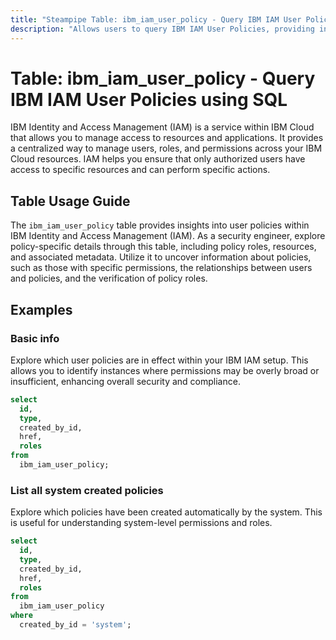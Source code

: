 ```yaml
---
title: "Steampipe Table: ibm_iam_user_policy - Query IBM IAM User Policies using SQL"
description: "Allows users to query IBM IAM User Policies, providing insights into the permissions and roles assigned to each user."
---
```


# Table: ibm_iam_user_policy - Query IBM IAM User Policies using SQL

IBM Identity and Access Management (IAM) is a service within IBM Cloud that allows you to manage access to resources and applications. It provides a centralized way to manage users, roles, and permissions across your IBM Cloud resources. IAM helps you ensure that only authorized users have access to specific resources and can perform specific actions.

## Table Usage Guide

The `ibm_iam_user_policy` table provides insights into user policies within IBM Identity and Access Management (IAM). As a security engineer, explore policy-specific details through this table, including policy roles, resources, and associated metadata. Utilize it to uncover information about policies, such as those with specific permissions, the relationships between users and policies, and the verification of policy roles.

## Examples

### Basic info
Explore which user policies are in effect within your IBM IAM setup. This allows you to identify instances where permissions may be overly broad or insufficient, enhancing overall security and compliance.

```sql
select
  id,
  type,
  created_by_id,
  href,
  roles
from
  ibm_iam_user_policy;
```

### List all system created policies
Explore which policies have been created automatically by the system. This is useful for understanding system-level permissions and roles.

```sql
select
  id,
  type,
  created_by_id,
  href,
  roles
from
  ibm_iam_user_policy
where
  created_by_id = 'system';
```